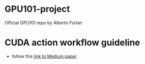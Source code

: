 # GPU101-project
Official GPU101 repo by Alberto Furlan

# CUDA action workflow guideline
- follow this [link to Medium paper](https://jmake.medium.com/building-a-continuous-integration-workflow-for-cuda-applications-on-windows-1ee86385a1a2).
